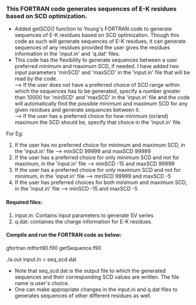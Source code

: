 ### This FORTRAN code generates sequences of E-K residues based on SCD optimization. 

* Added getSCD() function to Young's FORTRAN code to generate sequences of E-K residues based on SCD optimization. Though this code as such will generate sequences of E-K residues, it can generate sequences of any residues provided the user gives the residues information in the 'input.in' and 'q.dat' files.
* This code has the flexibility to generate sequences between a user preferred minimum and maximum SCD, if needed. I have added two input parameters 'minSCD' and 'maxSCD' in the 'input.in' file that will be read by the code.   
 --> If the user does not have a preferred choice of SCD range within which the sequences has to be generated, specify a number greater than 10000 for 'minSCD' and 'maxSCD' in the 'input.in' file and the code will automatically find the possible minimum and maximum SCD for any given residues and generate sequences between it.  
 --> If the user has a preferred choice for how minimum (or/and) maximum the SCD should be, specify that choice in the 'input.in' file.
 
 For Eg:
 
 1) If the user has no preferred choice for minimum and maximum SCD, in the 'input.in' file --> minSCD 99999 and maxSCD 99999
 2) If the user has a preferred choice for only minimum SCD and not for maximum, in the 'input.in' file --> minSCD -15 and maxSCD 99999
 3) If the user has a preferred choice for only maximum SCD and not for minimum, in the 'input.in' file --> minSCD 99999 and maxSCD -5
 4) If the user has preferred choices for both minimum and maximum SCD, in the 'input.in' file --> minSCD -15 and maxSCD -5

#### Required files:

1) input.in: Contains input parameters to generate SV series
2) q.dat: containes the charge information for E-K residues.

#### Compile and run the FORTRAN code as below:

gfortran mtfort90.f90 getSequence.f90 

./a.out input.in > seq_scd.dat

* Note that seq_scd.dat is the output file to which the generated sequences and their corresponding SCD values are written. The file name is user's choice.
* One can make appropriate changes in the input.in and q.dat files to generates sequences of other different residues as well.
